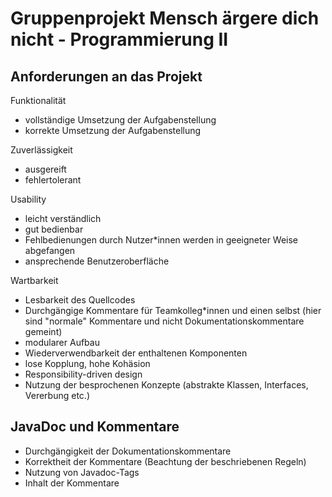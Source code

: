 # Gruppenprojekt Mensch ärgere dich nicht - Programmierung II

## Anforderungen an das Projekt
Funktionalität
  -  vollständige Umsetzung der Aufgabenstellung
  -  korrekte Umsetzung der Aufgabenstellung

Zuverlässigkeit
   - ausgereift
   - fehlertolerant

Usability
  -  leicht verständlich
  -  gut bedienbar
  -  Fehlbedienungen durch Nutzer*innen werden in geeigneter Weise abgefangen
  -  ansprechende Benutzeroberfläche

Wartbarkeit
  -  Lesbarkeit des Quellcodes
  -  Durchgängige Kommentare für Teamkolleg*innen und einen selbst (hier sind "normale" Kommentare und nicht Dokumentationskommentare gemeint)
  -  modularer Aufbau
  -  Wiederverwendbarkeit der enthaltenen Komponenten
  -  lose Kopplung, hohe Kohäsion
  -  Responsibility-driven design
  -  Nutzung der besprochenen Konzepte (abstrakte Klassen, Interfaces, Vererbung etc.)
  
  ## JavaDoc und Kommentare
  -   Durchgängigkeit der Dokumentationskommentare
  -  Korrektheit der Kommentare (Beachtung der beschriebenen Regeln)
  -  Nutzung von Javadoc-Tags
  -  Inhalt der Kommentare
